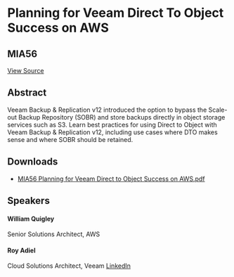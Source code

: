 # Planning for Veeam Direct To Object Success on AWS
## MIA56
[View Source](https://connect.veeam.com/flow/veeam/veeamon2023/attendeeportal/page/sessioncatalog/session/1681940938025001dczI)

## Abstract
Veeam Backup & Replication v12 introduced the option to bypass the Scale-out Backup Repository (SOBR) and store backups directly in object storage services such as S3. Learn best practices for using Direct to Object with Veeam Backup & Replication v12, including use cases where DTO makes sense and where SOBR should be retained.


## Downloads
- [MIA56 Planning for Veeam Direct to Object Success on AWS.pdf](<./files/MIA56 Planning for Veeam Direct to Object Success on AWS.pdf>)

## Speakers
#### William Quigley
Senior Solutions Architect, AWS
#### Roy Adiel
Cloud Solutions Architect, Veeam
[LinkedIn](https://www.linkedin.com/in/royadiel/)